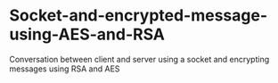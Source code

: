 # Socket-and-encrypted-message-using-AES-and-RSA
Conversation between client and server using a socket and encrypting messages using RSA and AES 
